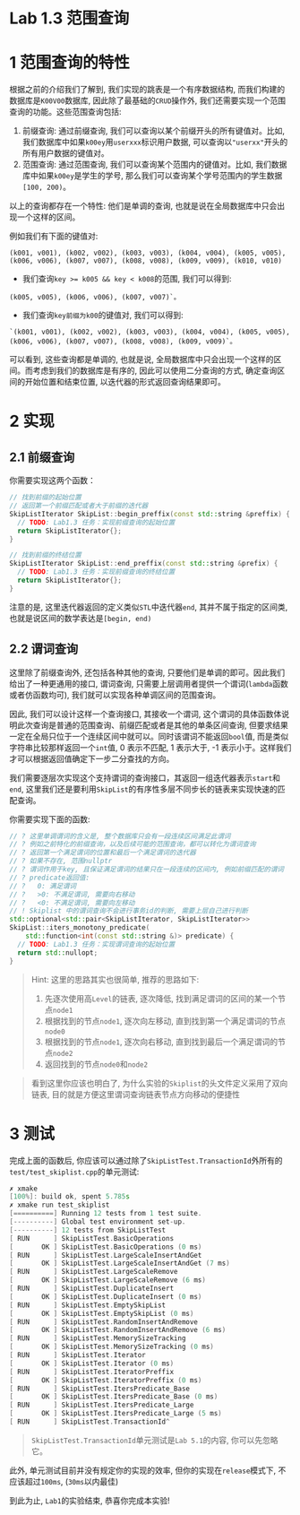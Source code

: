 # Lab 1.3 范围查询
# 1 范围查询的特性
根据之前的介绍我们了解到, 我们实现的跳表是一个有序数据结构, 而我们构建的数据库是`K00V00`数据库, 因此除了最基础的`CRUD`操作外, 我们还需要实现一个范围查询的功能。这些范围查询包括:
1. 前缀查询: 通过前缀查询, 我们可以查询以某个前缀开头的所有键值对。比如, 我们数据库中如果`k00ey`用`userxxx`标识用户数据, 可以查询以`"userxx"`开头的所有用户数据的键值对。
2. 范围查询: 通过范围查询, 我们可以查询某个范围内的键值对。比如, 我们数据库中如果`k00ey`是学生的学号, 那么我们可以查询某个学号范围内的学生数据`[100, 200)`。

以上的查询都存在一个特性: 他们是单调的查询, 也就是说在全局数据库中只会出现一个这样的区间。

例如我们有下面的键值对:
```text
(k001, v001), (k002, v002), (k003, v003), (k004, v004), (k005, v005), (k006, v006), (k007, v007), (k008, v008), (k009, v009), (k010, v010)
```
- 我们查询`key >= k005 && key < k008`的范围, 我们可以得到:
```text
(k005, v005), (k006, v006), (k007, v007)`。
```

- 我们查询`key前缀为k00`的键值对, 我们可以得到:
```text
`(k001, v001), (k002, v002), (k003, v003), (k004, v004), (k005, v005), (k006, v006), (k007, v007), (k008, v008), (k009, v009)`。
```

可以看到, 这些查询都是单调的, 也就是说, 全局数据库中只会出现一个这样的区间。而考虑到我们的数据库是有序的, 因此可以使用二分查询的方式, 确定查询区间的开始位置和结束位置, 以迭代器的形式返回查询结果即可。

# 2 实现
## 2.1 前缀查询
你需要实现这两个函数：
```cpp
// 找到前缀的起始位置
// 返回第一个前缀匹配或者大于前缀的迭代器
SkipListIterator SkipList::begin_preffix(const std::string &preffix) {
  // TODO: Lab1.3 任务：实现前缀查询的起始位置
  return SkipListIterator{};
}

// 找到前缀的终结位置
SkipListIterator SkipList::end_preffix(const std::string &prefix) {
  // TODO: Lab1.3 任务：实现前缀查询的终结位置
  return SkipListIterator{};
}
```
注意的是, 这里迭代器返回的定义类似`STL`中迭代器`end`, 其并不属于指定的区间类, 也就是说区间的数学表达是`[begin, end)`

## 2.2 谓词查询
这里除了前缀查询外, 还包括各种其他的查询, 只要他们是单调的即可。因此我们给出了一种更通用的接口, 谓词查询, 只需要上层调用者提供一个谓词(`lambda`函数或者仿函数均可), 我们就可以实现各种单调区间的范围查询。

因此, 我们可以设计这样一个查询接口, 其接收一个谓词, 这个谓词的具体函数体说明此次查询是普通的范围查询、前缀匹配或者是其他的单条区间查询, 但要求结果一定在全局只位于一个连续区间中就可以。同时该谓词不能返回`bool`值, 而是类似字符串比较那样返回一个`int`值, 0 表示不匹配, 1 表示大于, -1 表示小于。这样我们才可以根据返回值确定下一步二分查找的方向。

我们需要逐层次实现这个支持谓词的查询接口，其返回一组迭代器表示`start`和`end`, 这里我们还是要利用`SkipList`的有序性多层不同步长的链表来实现快速的匹配查询。

你需要实现下面的函数:
```cpp
// ? 这里单调谓词的含义是, 整个数据库只会有一段连续区间满足此谓词
// ? 例如之前特化的前缀查询，以及后续可能的范围查询，都可以转化为谓词查询
// ? 返回第一个满足谓词的位置和最后一个满足谓词的迭代器
// ? 如果不存在, 范围nullptr
// ? 谓词作用于key, 且保证满足谓词的结果只在一段连续的区间内, 例如前缀匹配的谓词
// ? predicate返回值:
// ?   0: 满足谓词
// ?   >0: 不满足谓词, 需要向右移动
// ?   <0: 不满足谓词, 需要向左移动
// ! Skiplist 中的谓词查询不会进行事务id的判断, 需要上层自己进行判断
std::optional<std::pair<SkipListIterator, SkipListIterator>>
SkipList::iters_monotony_predicate(
    std::function<int(const std::string &)> predicate) {
  // TODO: Lab1.3 任务：实现谓词查询的起始位置
  return std::nullopt;
}
```

> Hint: 这里的思路其实也很简单, 推荐的思路如下:
>   1. 先逐次使用高`Level`的链表, 逐次降低, 找到满足谓词的区间的某一个节点`node1`
>   2. 根据找到的节点`node1`, 逐次向左移动, 直到找到第一个满足谓词的节点`node0`
>   3. 根据找到的节点`node1`, 逐次向右移动, 直到找到最后一个满足谓词的节点`node2`
>   4. 返回找到的节点`node0`和`node2`

> 看到这里你应该也明白了, 为什么实验的`Skiplist`的头文件定义采用了双向链表, 目的就是方便这里谓词查询链表节点方向移动的便捷性


# 3 测试
完成上面的函数后, 你应该可以通过除了`SkipListTest.TransactionId`外所有的`test/test_skiplist.cpp`的单元测试:
```cpp
✗ xmake
[100%]: build ok, spent 5.785s
✗ xmake run test_skiplist
[==========] Running 12 tests from 1 test suite.
[----------] Global test environment set-up.
[----------] 12 tests from SkipListTest
[ RUN      ] SkipListTest.BasicOperations
[       OK ] SkipListTest.BasicOperations (0 ms)
[ RUN      ] SkipListTest.LargeScaleInsertAndGet
[       OK ] SkipListTest.LargeScaleInsertAndGet (7 ms)
[ RUN      ] SkipListTest.LargeScaleRemove
[       OK ] SkipListTest.LargeScaleRemove (6 ms)
[ RUN      ] SkipListTest.DuplicateInsert
[       OK ] SkipListTest.DuplicateInsert (0 ms)
[ RUN      ] SkipListTest.EmptySkipList
[       OK ] SkipListTest.EmptySkipList (0 ms)
[ RUN      ] SkipListTest.RandomInsertAndRemove
[       OK ] SkipListTest.RandomInsertAndRemove (6 ms)
[ RUN      ] SkipListTest.MemorySizeTracking
[       OK ] SkipListTest.MemorySizeTracking (0 ms)
[ RUN      ] SkipListTest.Iterator
[       OK ] SkipListTest.Iterator (0 ms)
[ RUN      ] SkipListTest.IteratorPreffix
[       OK ] SkipListTest.IteratorPreffix (0 ms)
[ RUN      ] SkipListTest.ItersPredicate_Base
[       OK ] SkipListTest.ItersPredicate_Base (0 ms)
[ RUN      ] SkipListTest.ItersPredicate_Large
[       OK ] SkipListTest.ItersPredicate_Large (5 ms)
[ RUN      ] SkipListTest.TransactionId^
```

> `SkipListTest.TransactionId`单元测试是`Lab 5.1`的内容, 你可以先忽略它。

此外, 单元测试目前并没有规定你的实现的效率, 但你的实现在`release`模式下, 不应该超过`100ms`, (`30ms`以内最佳)

到此为止, `Lab1`的实验结束, 恭喜你完成本实验!

